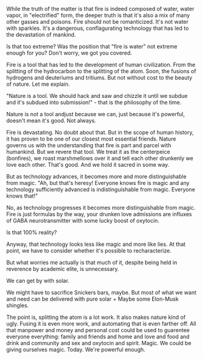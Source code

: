 While the truth of the matter is that fire is indeed composed of water,  water vapor, in "electrified" form, the deeper truth is that it's also a mix of many other gasses and poisons. Fire should not be romanticized. It's not water with sparkles. It's a dangerous, conflagurating technology that has led to the devastation of mankind.

Is that too extreme? Was the position that "fire is water" not extreme enough for you? Don't worry, we got you covered.

Fire is a tool that has led to the development of human civilization. From the splitting of the hydrocarbon to the splitting of the atom. Soon, the fusions of hydrogens and deuteriums and tritiums. But not without cost to the beauty of nature. Let me explain.

"Nature is a tool. We should hack and saw and chizzle it until we subdue and it's subdued into submission!" - that is the philosophy of the time.

Nature is not a tool andjust because we can, just because it's powerful, doesn't mean it's good. Not always.

Fire is devastating. No doubt about that. But in the scope of human history, it has proven to be one of our closest most essential friends. Nature governs us with the understanding that fire is part and parcel with humankind. But we revere that tool. We treat it as the centerpeice (bonfires), we roast marshmellows over it and tell each other drunkenly we love each other. That's good. And we hold it sacred in some way.

But as technology advances, it becomes more and more distinguishable from magic. "Ah, but that's heresy! Everyone knows fire is magic and any technology sufficiently advanced is indistinguishable from magic. Everyone knows that!"

No, as technology progresses it becomes more distinguishable from magic. Fire is just formulas by the way, your drunken love admissions are influxes of GABA neurotransmitter with some lucky boost of oxytocin.

Is that 100% reality? 

Anyway, that technology looks less like magic and more like lies. At that point, we have to consider whether it's possible to recharacterize.

But what worries me actually is that much of it, despite being held in reverence by academic elite, is unnecessary.

We can get by with solar.

We might have to sacrifice Snickers bars, maybe. But most of what we want and need can be delivered with pure solar + Maybe some Elon-Musk shingles.

The point is, splitting the atom is a lot work. It also makes nature kind of ugly. Fusing it is even more work, and automating that is even farther off. All that manpower and money and personal cost could be used to guarentee everyone everything: family and friends and home and love and food and drink and community and sex and oxytocin and spirit. Magic. We could be giving ourselves magic. Today. We're powerful enough.
